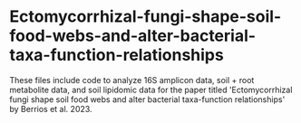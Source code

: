 # Ectomycorrhizal-fungi-shape-soil-food-webs-and-alter-bacterial-taxa-function-relationships

These files include code to analyze 16S amplicon data, soil + root metabolite data, and soil lipidomic data for the paper
titled 'Ectomycorrhizal fungi shape soil food webs and alter bacterial taxa-function relationships' by Berrios et al. 2023. 
